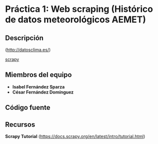 # Práctica 1: Web scraping (Histórico de datos meteorológicos AEMET)

## Descripción

 (http://datosclima.es/)
 
 [scrapy](https://doc.scrapy.org/en/latest/) 

## Miembros del equipo

* **Isabel Fernández Sparza**
* **César Fernández Domínguez**

## Código fuente


## Recursos

**Scrapy Tutorial** (https://docs.scrapy.org/en/latest/intro/tutorial.html)
